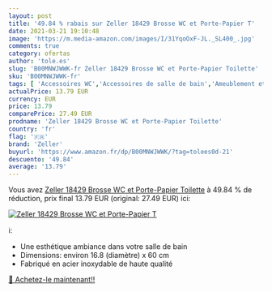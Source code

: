 ```yaml
---
layout: post
title: '49.84 % rabais sur Zeller 18429 Brosse WC et Porte-Papier T'
date: 2021-03-21 19:10:48
image: 'https://m.media-amazon.com/images/I/31YqoOxF-JL._SL400_.jpg'
comments: true
category: ofertas
author: 'tole.es'
slug: 'B00MNWJWWK-fr Zeller 18429 Brosse WC et Porte-Papier Toilette'
sku: 'B00MNWJWWK-fr'
tags: [ 'Accessoires WC','Accessoires de salle de bain','Ameublement et décoration','Brosses WC et supports','Cuisine et Maison','Salle de bain et WC','zeller', ]
actualPrice: 13.79 EUR
currency: EUR
price: 13.79
comparePrice: 27.49 EUR
prodname: 'Zeller 18429 Brosse WC et Porte-Papier Toilette'
country: 'fr'
flag: '🇫🇷'
brand: 'Zeller'
buyurl: 'https://www.amazon.fr/dp/B00MNWJWWK/?tag=tolees0d-21'
descuento: '49.84'
average: '13.79'
---
```


Vous avez [Zeller 18429 Brosse WC et Porte-Papier Toilette](https://www.amazon.fr/dp/B00MNWJWWK/?tag=tolees0d-21)  à  49.84 % de réduction, prix final  13.79 EUR (original: 27.49 EUR) ici:

[![Zeller 18429 Brosse WC et Porte-Papier T](https://m.media-amazon.com/images/I/31YqoOxF-JL._SL400_.jpg)](https://www.amazon.fr/dp/B00MNWJWWK/?tag=tolees0d-21)

ℹ️:

- Une esthétique ambiance dans votre salle de bain
- Dimensions: environ 16.8 (diamètre) x 60 cm
- Fabriqué en acier inoxydable de haute qualité

[🛒 Achetez-le maintenant!!](https://www.amazon.fr/dp/B00MNWJWWK/?tag=tolees0d-21)
